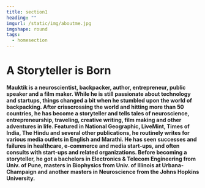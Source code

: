 ```yaml
---
title: section1
heading: ""
imgurl: /static/img/aboutme.jpg
imgshape: round
tags:
  - homesection
---
```

# **A Storyteller is Born**

**Mauktik is a neuroscientist, backpacker, author, entrepreneur, public speaker and a film maker. While he is still passionate about technology and startups, things changed a bit when he stumbled upon the world of backpacking. After crisscrossing the world and hitting more than 50 countries, he has become a storyteller and tells tales of neuroscience, entrepreneurship, traveling, creative writing, film making and other adventures in life. Featured in National Geographic, LiveMint, Times of India, The Hindu and several other publications, he routinely writes for various media outlets in English and Marathi. He has seen successes and failures in healthcare, e-commerce and media start-ups, and often consults with start-ups and related organizations. Before becoming a storyteller, he got a bachelors in Electronics & Telecom Engineering from Univ. of Pune, masters in Biophysics from Univ. of Illinois at Urbana-Champaign and another masters in Neuroscience from the Johns Hopkins University.**